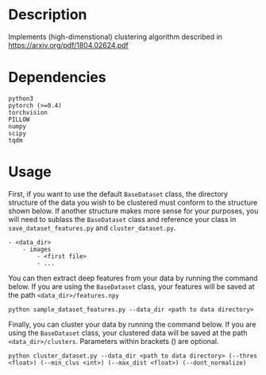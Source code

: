# Description
Implements (high-dimenstional) clustering algorithm described in https://arxiv.org/pdf/1804.02624.pdf

# Dependencies
```
python3
pytorch (>=0.4)
torchvision
PILLOW
numpy
scipy
tqdm
```


# Usage
First, if you want to use the default `BaseDataset` class, the directory structure of the data you wish to be clustered must conform to the structure shown below.
If another structure makes more sense for your purposes, you will need to sublass the `BaseDataset` class and reference your class in `save_dataset_features.py` and `cluster_dataset.py`.
```
- <data_dir>
    - images
        - <first file>
        - ...
```

You can then extract deep features from your data by running the command below.
If you are using the `BaseDataset` class, your features will be saved at the path `<data_dir>/features.npy`
```
python sample_dataset_features.py --data_dir <path to data directory>
```

Finally, you can cluster your data by running the command below.
If you are using the `BaseDataset` class, your clustered data will be saved at the path `<data_dir>/clusters`.
Parameters within brackets () are optional.
```
python cluster_dataset.py --data_dir <path to data directory> (--thres <float>) (--min_clus <int>) (--max_dist <float>) (--dont_normalize)
```
